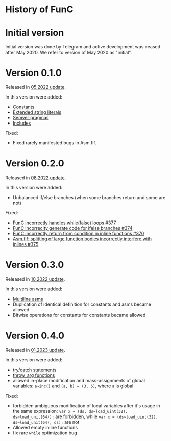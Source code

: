# History of FunC

# Initial version

Initial version was done by Telegram and active development was ceased after May 2020. We refer to version of May 2020 as "initial".

# Version 0.1.0

Released in [05.2022 update](https://github.com/ton-blockchain/ton/releases/tag/v2022.05).

In this version were added:

* [Constants](/develop/func/literals_identifiers#constants)
* [Extended string literals](/develop/func/literals_identifiers#string-literals)
* [Semver pragmas](/develop/func/compiler_directives#pragma-version)
* [Includes](/develop/func/compiler_directives#pragma-version)

Fixed:

* Fixed rarely manifested bugs in Asm.fif.

# Version 0.2.0

Released in [08.2022 update](https://github.com/ton-blockchain/ton/releases/tag/v2022.08).

In this version were added:

* Unbalanced if/else branches (when some branches return and some are not)

Fixed:

* [FunC incorrectly handles while(false) loops #377](https://github.com/ton-blockchain/ton/issues/377)
* [FunC incorreclty generate code for ifelse branches #374](https://github.com/ton-blockchain/ton/issues/374)
* [FunC incorrectly return from condition in inline functions #370](https://github.com/ton-blockchain/ton/issues/370)
* [Asm.fif: splitting of large function bodies incorrectly interfere with inlines #375](https://github.com/ton-blockchain/ton/issues/375)

# Version 0.3.0

Released in [10.2022 update](https://github.com/ton-blockchain/ton/releases/tag/v2022.10).

In this version were added:

* [Multiline asms](/develop/func/functions#multiline-asms)
* Duplication of identical definition for constants and asms became allowed
* Bitwise operations for constants for constants became allowed

# Version 0.4.0

Released in [01.2023 update](https://github.com/ton-blockchain/ton/releases/tag/v2023.01).

In this version were added:

* [try/catch statements](/develop/func/statements#try-catch-statements)
* [throw_arg functions](/develop/func/builtins#throwing-exceptions)
* allowed in-place modification and mass-assignments of global variables: `a~inc()` and `(a, b) = (3, 5)`, where `a` is global

Fixed:

* forbidden ambiguous modification of local variables after it's usage in the same expression: `var x = (ds, ds~load_uint(32), ds~load_unit(64));` are forbidden, while `var x = (ds~load_uint(32), ds~load_unit(64), ds);` are not
* Allowed empty inline functions
* fix rare `while` optimization bug
